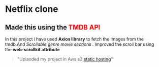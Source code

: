 <h1>Netflix clone</h1>
 <h2>Made this using the <span style="color: red">TMDB API</span></h2>

In this project i have used **Axios library** to fetch the images from the tmdb.And *Scrollable genre movie sections* .
Improved the scroll bar using the <strong>web-scrollkit attribute</strong>

> "Uplaoded my project in Aws s3 [static hosting](https://abhishekjupalli-1409.github.io/Netflixclone2/)"



